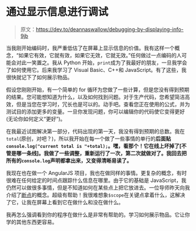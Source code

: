 # 通过显示信息进行调试

> 原文：<https://dev.to/deannaswallow/debugging-by-displaying-info-9jb>

当我刚开始编码时，我严重低估了在屏幕上显示信息的价值。我有这样一个概念，“如果它有效，它就有效，如果它无效，它就无效。”任何做过一点编码的人可能会对此一笑置之。我从 Python 开始，`print`成为了我最好的朋友，一旦我学会了如何使用它。后来我学习了 Visual Basic、C++和 JavaScript。有了这些，我很快就记下了如何展示物品。

假设您刚刚开始，有一个简单的 for 循环为您做了一些计算，但是您没有得到预期的结果。您可能想知道为什么，以及如何找到问题。对于生产代码，您希望简洁高效，但是当您在学习时，冗长也是可以的。动手吧。查看您正在使用的公式，并为测试目的添加更多的变量。一旦你发现问题，你可以编辑你的代码使它变得更好(无论你如何定义“更好”)。

在我最近试图解决第一部分，代码出现的第一天，我没有得到预期的总数。我在`total`(原创，对吧？)，所以我开始在每一个做了一些事情的单行的**后面贴`console.log("current total is "+total);`。嘿，看那个！它在线上坏掉了[不管是哪一条线]。我做了一些调整，重新运行了一次，第二次就做对了。我回去把所有的`console.log`声明都拿出来，又变得清晰易读了。**

我现在也在做一个 AngularJS 项目，我也在做同样的事情。更复杂的概念，有时很难在任何给定的时间点跟踪什么信息在哪里。由于它的基础是 JavaScript，我仍然可以做很多事情，但是不知道如何在某些点上把它放进去。一位导师昨天向我介绍了[断点](https://developers.google.com/web/tools/chrome-devtools/javascript/breakpoints)的概念。超级有帮助！我很难想象`$scope`在关键点拿着什么，这解决了它，让我在屏幕上看到它在做什么和没在做什么。

我再怎么强调看到你的程序在做什么是非常有帮助的。学习如何展示物品。它让你学的其他东西更容易。